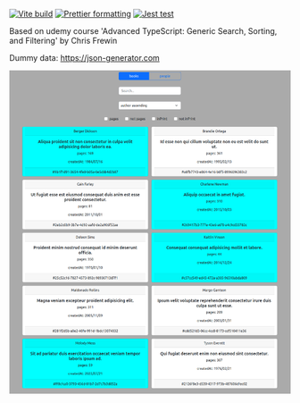 [![Vite build](https://github.com/willemverbuyst/filter-search-sort/actions/workflows/build.yml/badge.svg)](https://github.com/willemverbuyst/filter-search-sort/actions/workflows/build.yml) [![Prettier formatting](https://github.com/willemverbuyst/filter-search-sort/actions/workflows/format.yml/badge.svg)](https://github.com/willemverbuyst/filter-search-sort/actions/workflows/format.yml) [![Jest test](https://github.com/willemverbuyst/filter-search-sort/actions/workflows/test.yml/badge.svg)](https://github.com/willemverbuyst/filter-search-sort/actions/workflows/test.yml)

Based on udemy course 'Advanced TypeScript: Generic Search, Sorting, and Filtering' by Chris Frewin

Dummy data: https://json-generator.com

![screenshot](./img/screenshot.png)
